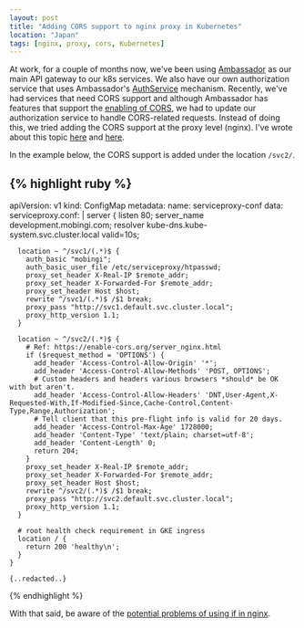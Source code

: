 ```yaml
---
layout: post
title: "Adding CORS support to nginx proxy in Kubernetes"
location: "Japan"
tags: [nginx, proxy, cors, Kubernetes]
---
```


At work, for a couple of months now, we've been using [Ambassador](https://www.getambassador.io/) as our main API gateway to our k8s services. We also have our own authorization service that uses Ambassador's [AuthService](https://www.getambassador.io/reference/services/auth-service) mechanism. Recently, we've had services that need CORS support and although Ambassador has features that support the [enabling of CORS](https://www.getambassador.io/reference/cors), we had to update our authorization service to handle CORS-related requests. Instead of doing this, we tried adding the CORS support at the proxy level (nginx). I've wrote about this topic [here](https://flowerinthenight.com/blog/2018/03/31/access-pods-k8s) and [here](https://flowerinthenight.com/blog/2019/01/31/nginx-basicauth-k8s).

In the example below, the CORS support is added under the location `/svc2/`.

{% highlight ruby %}
---
apiVersion: v1
kind: ConfigMap
metadata:
  name: serviceproxy-conf
data:
  serviceproxy.conf: |
    server {
      listen 80;
      server_name development.mobingi.com;
      resolver kube-dns.kube-system.svc.cluster.local valid=10s;

      location ~ ^/svc1/(.*)$ {
        auth_basic "mobingi";
        auth_basic_user_file /etc/serviceproxy/htpasswd;
        proxy_set_header X-Real-IP $remote_addr;
        proxy_set_header X-Forwarded-For $remote_addr;
        proxy_set_header Host $host;
        rewrite ^/svc1/(.*)$ /$1 break;
        proxy_pass "http://svc1.default.svc.cluster.local";
        proxy_http_version 1.1;
      }

      location ~ ^/svc2/(.*)$ {
        # Ref: https://enable-cors.org/server_nginx.html
        if ($request_method = 'OPTIONS') {
          add_header 'Access-Control-Allow-Origin' '*';
          add_header 'Access-Control-Allow-Methods' 'POST, OPTIONS';
          # Custom headers and headers various browsers *should* be OK with but aren't.
          add_header 'Access-Control-Allow-Headers' 'DNT,User-Agent,X-Requested-With,If-Modified-Since,Cache-Control,Content-Type,Range,Authorization';
          # Tell client that this pre-flight info is valid for 20 days.
          add_header 'Access-Control-Max-Age' 1728000;
          add_header 'Content-Type' 'text/plain; charset=utf-8';
          add_header 'Content-Length' 0;
          return 204;
        }
        proxy_set_header X-Real-IP $remote_addr;
        proxy_set_header X-Forwarded-For $remote_addr;
        proxy_set_header Host $host;
        rewrite ^/svc2/(.*)$ /$1 break;
        proxy_pass "http://svc2.default.svc.cluster.local";
        proxy_http_version 1.1;
      }

      # root health check requirement in GKE ingress
      location / {
        return 200 'healthy\n';
      }
    }

    {..redacted..}
{% endhighlight %}

With that said, be aware of the [potential problems of using if in nginx](https://www.nginx.com/resources/wiki/start/topics/depth/ifisevil/).
